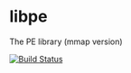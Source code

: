 libpe
=====

The PE library (mmap version)

[![Build Status](https://travis-ci.org/merces/libpe.png)](https://travis-ci.org/merces/libpe)

